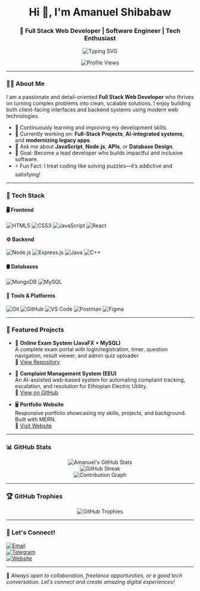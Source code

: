 <h1 align="center">Hi 👋, I'm Amanuel Shibabaw</h1>
<h3 align="center">🚀 Full Stack Web Developer | Software Engineer | Tech Enthusiast</h3>

<p align="center">
  <img src="https://readme-typing-svg.herokuapp.com?font=Fira+Code&size=24&duration=3000&pause=1000&center=true&vCenter=true&color=0e75b6&width=650&lines=Passionate+about+full-stack+Web+Development;Driven+by+Code+%F0%9F%92%BB;Let%E2%80%99s+Build+Something+Great+Together+%F0%9F%9A%80" alt="Typing SVG" />
</p>

<p align="center">
  <img src="https://komarev.com/ghpvc/?username=amanuelshibabaw&label=Profile%20views&color=0e75b6&style=flat" alt="Profile Views" />
</p>

---

### 👨‍💻 About Me

I am a passionate and detail-oriented **Full Stack Web Developer** who thrives on turning complex problems into clean, scalable solutions. I enjoy building both client-facing interfaces and backend systems using modern web technologies.

- 🌱 Continuously learning and improving my development skills.
- 🔭 Currently working on: **Full-Stack Projects**, **AI-integrated systems**, and **modernizing legacy apps**.
- 💬 Ask me about **JavaScript**, **Node.js**, **APIs**, or **Database Design**.
- 🎯 Goal: Become a lead developer who builds impactful and inclusive software.
- ⚡ Fun Fact: I treat coding like solving puzzles—it’s addictive and satisfying!

---

### 🧰 Tech Stack

#### 🖥️ Frontend
![HTML5](https://img.shields.io/badge/HTML5-E34F26?style=flat-square&logo=html5&logoColor=white)
![CSS3](https://img.shields.io/badge/CSS3-1572B6?style=flat-square&logo=css3&logoColor=white)
![JavaScript](https://img.shields.io/badge/JavaScript-F7DF1E?style=flat-square&logo=javascript&logoColor=black)
![React](https://img.shields.io/badge/React-61DAFB?style=flat-square&logo=react&logoColor=black)

#### ⚙️ Backend
![Node.js](https://img.shields.io/badge/Node.js-339933?style=flat-square&logo=node.js&logoColor=white)
![Express.js](https://img.shields.io/badge/Express.js-000?style=flat-square&logo=express&logoColor=white)
![Java](https://img.shields.io/badge/Java-007396?style=flat-square&logo=java&logoColor=white)
![C++](https://img.shields.io/badge/C++-00599C?style=flat-square&logo=c%2B%2B&logoColor=white)

#### 🛢️ Databases
![MongoDB](https://img.shields.io/badge/MongoDB-4EA94B?style=flat-square&logo=mongodb&logoColor=white)
![MySQL](https://img.shields.io/badge/MySQL-005C84?style=flat-square&logo=mysql&logoColor=white)

#### 🔧 Tools & Platforms
![Git](https://img.shields.io/badge/Git-F05032?style=flat-square&logo=git&logoColor=white)
![GitHub](https://img.shields.io/badge/GitHub-181717?style=flat-square&logo=github&logoColor=white)
![VS Code](https://img.shields.io/badge/VS%20Code-007ACC?style=flat-square&logo=visual-studio-code&logoColor=white)
![Postman](https://img.shields.io/badge/Postman-FF6C37?style=flat-square&logo=postman&logoColor=white)
![Figma](https://img.shields.io/badge/Figma-0AC97F?style=flat-square&logo=figma&logoColor=white)

---

### 🌟 Featured Projects

- 🧾 **Online Exam System (JavaFX + MySQL)**  
  A complete exam portal with login/registration, timer, question navigation, result viewer, and admin quiz uploader.  
  🔗 [View Repository](https://github.com/amanuelshibabaw/online-exam-system)

- 💬 **Complaint Management System (EEU)**  
  An AI-assisted web-based system for automating complaint tracking, escalation, and resolution for Ethiopian Electric Utility.  
  🔗 [View on GitHub](https://github.com/amanuelshibabaw/eeu-complaint-management)

- 🖥️ **Portfolio Website**  
  Responsive portfolio showcasing my skills, projects, and background. Built with MERN.  
  🔗 [Visit Website](https://amanuel-shibabaw.vercel.app)

---

### 📊 GitHub Stats

<p align="center">
  <img src="https://github-readme-stats.vercel.app/api?username=amanuelshibabaw&show_icons=true&theme=default" alt="Amanuel's GitHub Stats" />
  <br/>
  <img src="https://github-readme-streak-stats.herokuapp.com/?user=amanuelshibabaw&theme=default" alt="GitHub Streak" />
  <br/>
  <img src="https://github-readme-activity-graph.vercel.app/graph?username=amanuelshibabaw&theme=github-compact" alt="Contribution Graph" />
</p>

---

### 🏆 GitHub Trophies

<p align="center">
  <img src="https://github-profile-trophy.vercel.app/?username=amanuelshibabaw&theme=flat&column=7" alt="GitHub Trophies" />
</p>

---

### 🔗 Let's Connect!

[![Email](https://img.shields.io/badge/Email-grey?style=flat-square&logo=gmail&logoColor=white)](mailto:amanuelshibabaw915@gmail.com)  
[![Telegram](https://img.shields.io/badge/Telegram-2CA5E0?style=flat-square&logo=telegram&logoColor=white)](https://t.me/Orthodox_Christian_jesus_our_God)  
[![Website](https://img.shields.io/badge/Website-000?style=flat-square&logo=google-chrome&logoColor=white)](https://amanuel-shibabaw.vercel.app)

---

💬 *Always open to collaboration, freelance opportunities, or a good tech conversation. Let’s connect and create amazing digital experiences!*
